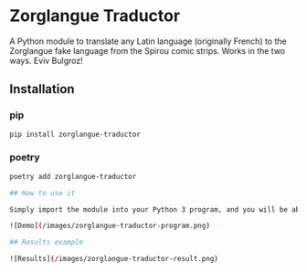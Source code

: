 # Zorglangue Traductor

A Python module to translate any Latin language (originally French) to the Zorglangue fake language from the Spirou comic strips. Works in the two ways. Eviv Bulgroz!

## Installation

### pip

```bash
pip install zorglangue-traductor
```

### poetry

```bash
poetry add zorglangue-traductor

## How to use it

Simply import the module into your Python 3 program, and you will be able to use the function `zorglangue_tradutor` to translate your string. The function takes a string as parameter and returns a new Zorglangue one.

![Demo](/images/zorglangue-traductor-program.png)

## Results example

![Results](/images/zorglangue-traductor-result.png)

